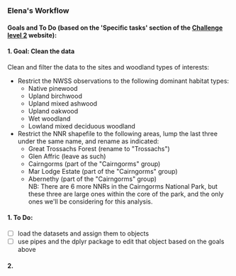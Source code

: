 ### Elena's Workflow  

#### Goals and To Do (based on the 'Specific tasks' section of the [Challenge level 2](https://ourcodingclub.github.io/DL/challenge2.html) website):  
#### 1. Goal: Clean the data  
Clean and filter the data to the sites and woodland types of interests:  
- Restrict the NWSS observations to the following dominant habitat types:  
    - Native pinewood  
    - Upland birchwood  
    - Upland mixed ashwood  
    - Upland oakwood  
    - Wet woodland  
    - Lowland mixed deciduous woodland  
- Restrict the NNR shapefile to the following areas, lump the last three under the same name, and rename as indicated:  
    - Great Trossachs Forest (rename to "Trossachs")  
    - Glen Affric (leave as such)  
    - Cairngorms (part of the "Cairngorms" group)  
    - Mar Lodge Estate (part of the "Cairngorms" group)  
    - Abernethy (part of the "Cairngorms" group)  
NB: There are 6 more NNRs in the Cairngorms National Park, but these three are large ones within the core of the park, and the only ones we'll be considering for this analysis.
#### 1. To Do:   
- [ ] load the datasets and assign them to objects   
- [ ] use pipes and the dplyr package to edit that object based on the goals above   
#### 2. 
